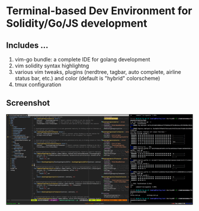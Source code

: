 # Terminal-based Dev Environment for Solidity/Go/JS development
## Includes ...
1. vim-go bundle: a complete IDE for golang development
2. vim solidity syntax highlightng
3. various vim tweaks, plugins (nerdtree, tagbar, auto complete, airline status bar, etc.) and color (default is "hybrid" colorscheme)
4. tmux configuration

## Screenshot
![Coding in GO](/screenshot.png?raw=true "Coding in GO")
